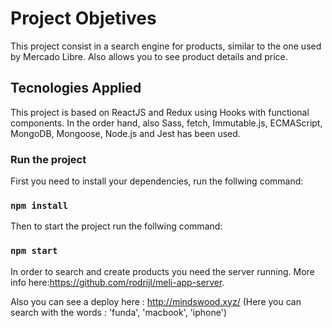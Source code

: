 # Project Objetives
This project consist in a search engine for products, similar to the one used by Mercado Libre. Also allows you to see product details and price.

## Tecnologies Applied

This project is based on ReactJS and Redux using Hooks with functional components. In the order hand, also Sass, fetch, Immutable.js, ECMAScript, MongoDB, Mongoose, Node.js and Jest has been used.

### Run the project

First you need to install your dependencies, run the follwing command:

### `npm install`

Then to start the project run the follwing command:

### `npm start`


In order to search and create products you need the server running. More info here:https://github.com/rodrijl/meli-app-server.

Also you can see a deploy here : http://mindswood.xyz/ (Here you can search with the words : 'funda', 'macbook', 'iphone')
